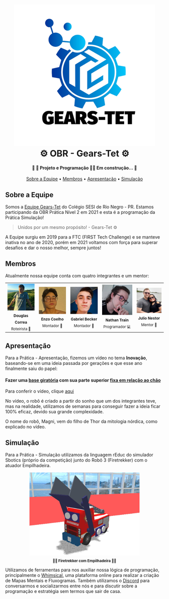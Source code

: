 <h1 align="center">
	<a href="https://www.instagram.com/gearstet_17736/" title="Instagram da Equipe">
		<img src="./img/logo.png" width="450px"/>
	</a>
	<br/>
	⚙ OBR - Gears-Tet ⚙
</h1>
<h4 align="center">🚧 🧾 Projeto  e Programação 👨‍💻 Em construção... 🚧</h4>

<p align="center">  
	<a href="#sobre-a-equipe">Sobre a Equipe</a> •
	<a href="#membros">Membros</a> •
	<a href="#apresentação">Apresentação</a> •
	<a href="#simulação">Simulação</a>
</p>

## Sobre a Equipe
Somos a <a href="https://www.instagram.com/gearstet_17736/" title="Instagram da Equipe">Equipe Gears-Tet</a> do Colégio SESI de Rio Negro - PR. Estamos participando da OBR Prática Nível 2 em 2021 e esta é a programação da Prática Simulação!

> Unidos por um mesmo propósito! - Gears-Tet ⚙

A Equipe surgiu em 2019 para a FTC (FIRST Tech Challenge) e se manteve inativa no ano de 2020, porém em 2021 voltamos com força para superar desafios e dar o nosso melhor, sempre juntos!

## Membros

Atualmente nossa equipe conta com quatro integrantes e um mentor:
<table align="center">
<tr>
	<td align="center">
		<a href="https://www.instagram.com/d_ouglascorrea/" title="Instagram Pessoal">
			<img src="./img/douglas.jpg" alt="Foto de Douglas" width="120px" />
		</a>
		<br/>
		<sub><b>Douglas Correa</b></sub>
		<br/>
		<sub>Roteirista 🧾</sub>
	</td>
	<td align="center">
		<a href="https://www.instagram.com/me_enzoo/" title="Instagram Pessoal">
			<img src="./img/enzo.jpg" alt="Foto de Enzo" width="120px"/>
		</a>
		<br/>
		<sub><b>Enzo Coelho</b></sub>
		<br/>
		<sub>Montador 🔨</sub>
	</td>
	<td align="center">
		<a href="https://www.instagram.com/gaabriel_becker/" title="Instagram Pessoal">
			<img src="./img/gabriel.jpg" alt="Foto de Gabriel" width="120px"/>
		</a>
		<br/>
		<sub><b>Gabriel Becker</b></sub>
		<br/>
		<sub>Montador 🔨</sub>
	</td>
	<td align="center">
		<a href="https://www.instagram.com/nathan_train/" title="Instagram Pessoal">
			<img src="./img/nathan.jpg" alt="Foto de Nathan" width="120px"/>
		</a>
		<br/>
		<sub><b>Nathan Train</b></sub>
		<br/>
		<sub>Programador 💻</sub>
	</td>	<td align="center">
		<a href="https://www.instagram.com/julionestorm/" title="Instagram Pessoal">
			<img src="./img/julio.jpg" alt="Foto de Julio" width="120px"/>
		</a>
		<br/>
		<sub><b>Julio Nestor</b></sub>
		<br/>
		<sub>Mentor 🧠</sub>
	</td>
</tr>
</table>

## Apresentação
Para a Prática - Apresentação, fizemos um vídeo no tema **Inovação**, baseando-se em uma ideia passada por gerações e que esse ano finalmente saiu do papel: 
<h4>Fazer uma <u>base giratória</u> com sua parte superior <u>fixa em relação ao chão</u></h4>

Para conferir o vídeo, clique [aqui](https://youtu.be/nOW6W068mj8)

No vídeo, o robô é criado a partir do sonho que um dos integrantes teve, mas na realidade, utilizamos de semanas para conseguir fazer a ideia ficar 100% eficaz, devido sua grande complexidade.

O nome do robô, Magni, vem do filho de Thor da mitologia nórdica, como explicado no vídeo.

## Simulação
Para a Prática - Simulação utilizamos da linguagem rEduc do simulador Sbotics (próprio da competição) junto do Robô 3 (Firetrekker) com o atuador Empilhadeira.

<div align="center" >
  <a href="https://sbotics.github.io/tutorial/content/robots/r3.html?lang=pt_BR" title="Clique aqui para mais informações">
    <img src="./img/robo-virtual.jpg" alt="Firetrekker com Empilhadeira" width="350px">
  </a>
  <br/>
  <sub><b>👨‍🚒 Firetrekker com Empilhadeira 👩‍🚒</b></sub>
  <br/>
</div>

Utilizamos de ferramentas para nos auxiliar nossa lógica de programação, principalmente o [Whimsical](https://whimsical.com/), uma plataforma online para realizar a criação de Mapas Mentais e Fluxogramas. Também utilizamos o [Discord](https://discord.com/) para conversarmos e socializarmos entre nós e para discutir sobre a programação e estratégia sem termos que sair de casa.
